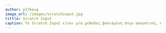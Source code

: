 ```yaml
---
author: p17koug
image_url: /images/scratchinput.jpg
tittle: Scratch Input
caption: To Scratch Input είναι μία μέθοδος βασισμένη στην ακουστική, που χρησιμοποιεί γεώφωνα τοποθετημένα ξεχωριστά σε κάθε δάχτυλο ως μουσικά όργανα.Οι ήχοι που καταγράφονται διορθώνονται τονικά ώστε να έχουν ένα ευχάριστο μουσικό αποτέλεσμα.
---
```

